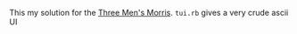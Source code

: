 This my solution for the [Three Men's Morris](https://github.com/sleepyfox/Code-Dojo-28).
`tui.rb` gives a very crude ascii UI
